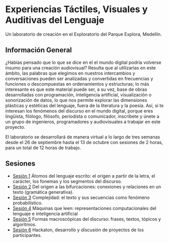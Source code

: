 # Experiencias Táctiles, Visuales y Auditivas del Lenguaje

Un laboratorio de creación en el Exploratorio del Parque Explora, Medellín.

## Información General

¿Habías pensado que lo que se dice en el el mundo digital podría volverse insumo para una creación audiovisual? Resulta que al utilizarlas en este ámbito, las palabras que elegimos en nuestros intercambios y conversaciones pueden ser analizadas y convertidas en frecuencias y funciones o descompuestas en ordenamientos y estructuras; lo más interesante es que este material puede ser, a su vez, base de obras desarrolladas con programación, inteligencia artificial, visualización o sonorización de datos, lo que nos permite explorar las dimensiones plásticas y estéticas del lenguaje, fuera de la literatura y la poesía. Así, si te interesan los fenómenos del discurso en el mundo digital, porque eres lingüista, filólogo, filósofo, periodista o comunicador, inscríbete y únete a un grupo de ingenieros, programadores y audiovisuales a trabajar en este proyecto.

El laboratorio se desarrollará de manera virtual a lo largo de tres semanas desde el 26 de septiembre hasta el 13 de octubre con sesiones de 2 horas, para un total de 12 horas de trabajo.

## Sesiones

* [Sesión 1](sesion1)
Átomos del lenguaje escrito: el origen a partir de la letra, el carácter, los fonemas y los segmentos del discurso.
* [Sesión 2](#sesion-2)
Del origen a las bifurcaciones: conexiones y relaciones en un texto (gramática generativa).
* [Sesión 3](#sesion-3)
Complejidad: el texto y sus secuencias como fenómeno probabilístico.
* [Sesión 4](#sesion-4)
Máquinas que leen: representaciones computacionales del lenguaje e inteligencia artificial
* [Sesión 5](#sesion-5)
Formas macroscópicas del discurso: frases, textos, tópicos y algoritmos.
* [Sesión 6](#sesion-6)
Hackaton, desarrollo y discusión de proyectos de los participantes.

